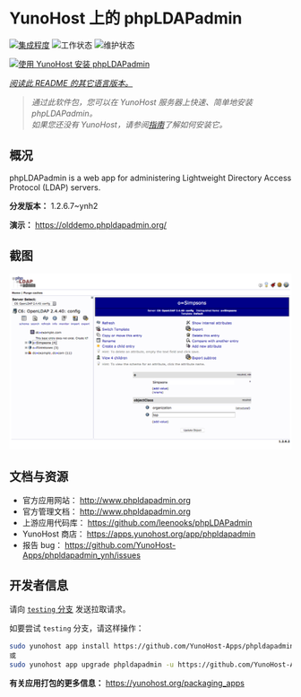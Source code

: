 <!--
注意：此 README 由 <https://github.com/YunoHost/apps/tree/master/tools/readme_generator> 自动生成
请勿手动编辑。
-->

# YunoHost 上的 phpLDAPadmin

[![集成程度](https://apps.yunohost.org/badge/integration/phpldapadmin)](https://ci-apps.yunohost.org/ci/apps/phpldapadmin/)
![工作状态](https://apps.yunohost.org/badge/state/phpldapadmin)
![维护状态](https://apps.yunohost.org/badge/maintained/phpldapadmin)

[![使用 YunoHost 安装 phpLDAPadmin](https://install-app.yunohost.org/install-with-yunohost.svg)](https://install-app.yunohost.org/?app=phpldapadmin)

*[阅读此 README 的其它语言版本。](./ALL_README.md)*

> *通过此软件包，您可以在 YunoHost 服务器上快速、简单地安装 phpLDAPadmin。*  
> *如果您还没有 YunoHost，请参阅[指南](https://yunohost.org/install)了解如何安装它。*

## 概况

phpLDAPadmin is a web app for administering Lightweight Directory Access Protocol (LDAP) servers.

**分发版本：** 1.2.6.7~ynh2

**演示：** <https://olddemo.phpldapadmin.org/>

## 截图

![phpLDAPadmin 的截图](./doc/screenshots/screenshot.png)

## 文档与资源

- 官方应用网站： <http://www.phpldapadmin.org>
- 官方管理文档： <http://www.phpldapadmin.org>
- 上游应用代码库： <https://github.com/leenooks/phpLDAPadmin>
- YunoHost 商店： <https://apps.yunohost.org/app/phpldapadmin>
- 报告 bug： <https://github.com/YunoHost-Apps/phpldapadmin_ynh/issues>

## 开发者信息

请向 [`testing` 分支](https://github.com/YunoHost-Apps/phpldapadmin_ynh/tree/testing) 发送拉取请求。

如要尝试 `testing` 分支，请这样操作：

```bash
sudo yunohost app install https://github.com/YunoHost-Apps/phpldapadmin_ynh/tree/testing --debug
或
sudo yunohost app upgrade phpldapadmin -u https://github.com/YunoHost-Apps/phpldapadmin_ynh/tree/testing --debug
```

**有关应用打包的更多信息：** <https://yunohost.org/packaging_apps>
